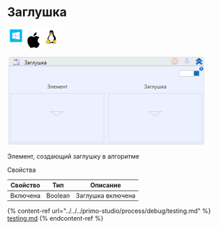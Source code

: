 # Заглушка

![](<../../../.gitbook/assets/image (100) (1) (1) (1) (1) (1) (43).png>)

![](<../../../.gitbook/assets/image (234).png>)

Элемент, создающий заглушку в алгоритме

Свойства

| Свойство | Тип     | Описание          |
| -------- | ------- | ----------------- |
| Включена | Boolean | Заглушка включена |

{% content-ref url="../../../primo-studio/process/debug/testing.md" %}
[testing.md](../../../primo-studio/process/debug/testing.md)
{% endcontent-ref %}
